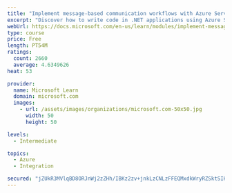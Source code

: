 ```yaml
---
title: "Implement message-based communication workflows with Azure Service Bus"
excerpt: "Discover how to write code in .NET applications using Azure Service Bus for communications that can handle high demand, low bandwidth, and hardware failures."
webUrl: https://docs.microsoft.com/en-us/learn/modules/implement-message-workflows-with-service-bus/
type: course
price: Free
length: PT54M
ratings:
  count: 2660
  average: 4.6349626
heat: 53

provider:
  name: Microsoft Learn
  domain: microsoft.com
  images:
    - url: /assets/images/organizations/microsoft.com-50x50.jpg
      width: 50
      height: 50

levels:
  - Intermediate

topics:
  - Azure
  - Integration

secured: "jZUkR3MVlqBD8ORJnWj2zZHh/IBKz2zv+jnkLzCNLzFFEQMxdkWryRZSktSIHgNFkRNkgAJoxOBxnhxQLMn41Axbeid+vzcIGzOYii90TGsOrsqpsA1hFjSwN8a6Fh5vBehviipzCgPnuMGXuagyT9v/KovWZVT0PuxrhoQu1ftLIeQbaPy3lwLj9j1YaeB5LKl0sLO3R8+eqaSsAWrXyBgbVfabImaBO21NAkn4QGq+1MBTqNxbb5lYgabJfYhDA8/QIg9MWZx70HzVOTuGttqKOMuBjqhpeDH2Qd87CnMVAQNy1stH+F2xnRkJ05CZSfzm31Xy7PjJn3OCjvH2j+B1OvvD1qxZlgJY5u9IAQ8fWL1x2TKfCnWK5P11cXyzdMdzRIk/r8d7EGKHbI5MBYAHBGZizMxzBep2hdKEUSM=;zv+t2x+SJja83lYd6H0uGA=="
---
```


